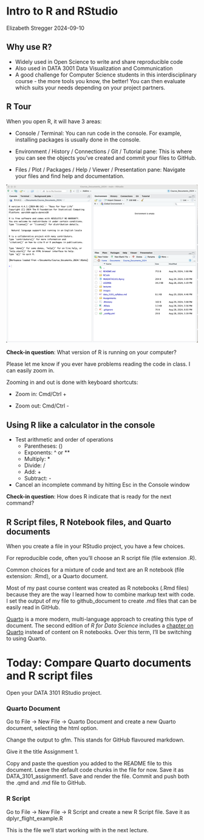 Intro to R and RStudio
================
Elizabeth Stregger
2024-09-10

## Why use R?

- Widely used in Open Science to write and share reproducible code
- Also used in DATA 3001 Data Visualization and Communication
- A good challenge for Computer Science students in this
  interdisciplinary course - the more tools you know, the better! You
  can then evaluate which suits your needs depending on your project
  partners.

## R Tour

When you open R, it will have 3 areas:

- Console / Terminal: You can run code in the console. For example,
  installing packages is usually done in the console.

- Environment / History / Connections / Git / Tutorial pane: This is
  where you can see the objects you’ve created and commit your files to
  GitHub.

- Files / Plot / Packages / Help / Viewer / Presentation pane: Navigate
  your files and find help and documentation.

![](../images/rstudio_tour.png)

**Check-in question**: What version of R is running on your computer?

Please let me know if you ever have problems reading the code in class.
I can easily zoom in.

Zooming in and out is done with keyboard shortcuts:

- Zoom in: Cmd/Ctrl +

- Zoom out: Cmd/Ctrl -

## Using R like a calculator in the console

- Test arithmetic and order of operations
  - Parentheses: ()
  - Exponents: ^ or \*\*
  - Multiply: \*
  - Divide: /
  - Add: +
  - Subtract: -
- Cancel an incomplete command by hitting Esc in the Console window

**Check-in question**: How does R indicate that is ready for the next
command?

## R Script files, R Notebook files, and Quarto documents

When you create a file in your RStudio project, you have a few choices.

For reproducible code, often you’ll choose an R script file (file
extension .R).

Common choices for a mixture of code and text are an R notebook (file
extension: .Rmd), or a Quarto document.

Most of my past course content was created as R notebooks (.Rmd files)
because they are the way I learned how to combine markup text with code.
I set the output of my file to github_document to create .md files that
can be easily read in GitHub.

[Quarto](https://quarto.org/) is a more modern, multi-language approach
to creating this type of document. The second edition of *R for Data
Science* includes a [chapter on
Quarto](https://r4ds.hadley.nz/quarto.html) instead of content on R
notebooks. Over this term, I’ll be switching to using Quarto.

# Today: Compare Quarto documents and R script files

Open your DATA 3101 RStudio project.

### Quarto Document

Go to File -\> New File -\> Quarto Document and create a new Quarto
document, selecting the html option.

Change the output to gfm. This stands for GitHub flavoured markdown.

Give it the title Assignment 1.

Copy and paste the question you added to the README file to this
document. Leave the default code chunks in the file for now. Save it as
DATA_3101_assignment1. Save and render the file. Commit and push both
the .qmd and .md file to GitHub.

### R Script

Go to File -\> New File -\> R Script and create a new R Script file.
Save it as dplyr_flight_example.R

This is the file we’ll start working with in the next lecture.
